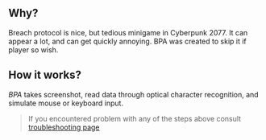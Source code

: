 ## Why?

Breach protocol is nice, but tedious minigame in Cyberpunk 2077. It can appear a lot, and can get quickly annoying. BPA was created to skip it if player so wish.

## How it works?

_BPA_ takes screenshot, read data through optical character recognition, and simulate mouse or keyboard input.

> If you encountered problem with any of the steps above consult [troubleshooting page](trobleshooting.md)
